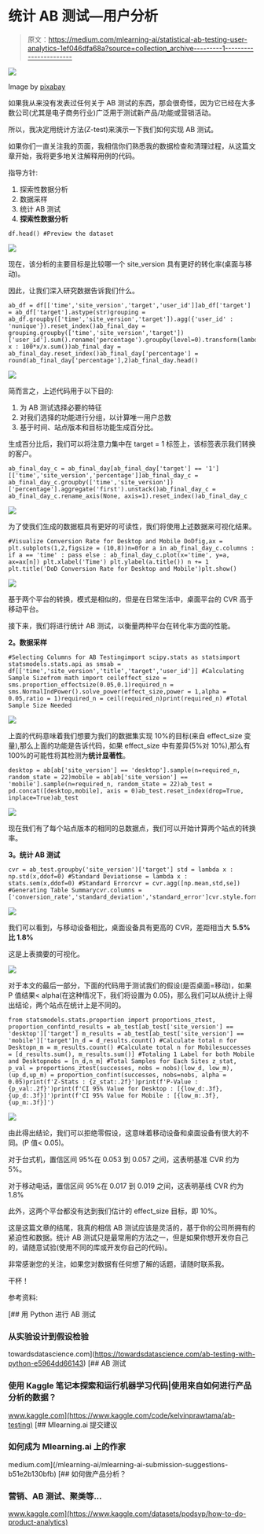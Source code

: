 # 统计 AB 测试—用户分析

> 原文：<https://medium.com/mlearning-ai/statistical-ab-testing-user-analytics-1ef046dfa68a?source=collection_archive---------1----------------------->

![](img/70fe53255fe7b8e1c46c62da8924e16e.png)

Image by [pixabay](https://pixabay.com/photos/scale-question-importance-balance-2635397/)

如果我从来没有发表过任何关于 AB 测试的东西，那会很奇怪，因为它已经在大多数公司(尤其是电子商务行业)广泛用于测试新产品/功能或营销活动。

所以，我决定用统计方法(Z-test)来演示一下我们如何实现 AB 测试。

如果你们一直关注我的页面，我相信你们熟悉我的数据检查和清理过程，从这篇文章开始，我将更多地关注解释用例的代码。

指导方针:

1.  探索性数据分析
2.  数据采样
3.  统计 AB 测试
4.  **探索性数据分析**

```
df.head() #Preview the dataset
```

![](img/8efd1c0657c31185e03f8cec8114e1fe.png)

现在，该分析的主要目标是比较哪一个 site_version 具有更好的转化率(桌面与移动)。

因此，让我们深入研究数据告诉我们什么。

```
ab_df = df[['time','site_version','target','user_id']]ab_df['target'] = ab_df['target'].astype(str)grouping = ab_df.groupby(['time','site_version','target']).agg({'user_id' : 'nunique'}).reset_index()ab_final_day = grouping.groupby(['time','site_version','target'])['user_id'].sum().rename('percentage').groupby(level=0).transform(lambda x : 100*x/x.sum())ab_final_day = ab_final_day.reset_index()ab_final_day['percentage'] = round(ab_final_day['percentage'],2)ab_final_day.head()
```

![](img/6f84d2e5d6262bb432f4d36a5651be97.png)

简而言之，上述代码用于以下目的:

1.  为 AB 测试选择必要的特征
2.  对我们选择的功能进行分组，以计算唯一用户总数
3.  基于时间、站点版本和目标功能生成百分比。

生成百分比后，我们可以将注意力集中在 target = 1 标签上，该标签表示我们转换的客户。

```
ab_final_day_c = ab_final_day[ab_final_day['target'] == '1'][['time','site_version','percentage']]ab_final_day_c = ab_final_day_c.groupby(['time','site_version'])['percentage'].aggregate('first').unstack()ab_final_day_c = ab_final_day_c.rename_axis(None, axis=1).reset_index()ab_final_day_c
```

![](img/d62e9a338f77e627dd3ac8c89043e489.png)

为了使我们生成的数据框具有更好的可读性，我们将使用上述数据来可视化结果。

```
#Visualize Conversion Rate for Desktop and Mobile DoDfig,ax = plt.subplots(1,2,figsize = (10,8))n=0for a in ab_final_day_c.columns : if a == 'time' : pass else : ab_final_day_c.plot(x='time', y=a, ax=ax[n]) plt.xlabel('Time') plt.ylabel(a.title()) n += 1 plt.title('DoD Conversion Rate for Desktop and Mobile')plt.show()
```

![](img/d6bfed68ef0750d9673ae30aa388ffa7.png)

基于两个平台的转换，模式是相似的，但是在日常生活中，桌面平台的 CVR 高于移动平台。

接下来，我们将进行统计 AB 测试，以衡量两种平台在转化率方面的性能。

**2。数据采样**

```
#Selecting Columns for AB Testingimport scipy.stats as statsimport statsmodels.stats.api as smsab = df[['time','site_version','title','target','user_id']] #Calculating Sample Sizefrom math import ceileffect_size = sms.proportion_effectsize(0.05,0.1)required_n = sms.NormalIndPower().solve_power(effect_size,power = 1,alpha = 0.05,ratio = 1)required_n = ceil(required_n)print(required_n) #Total Sample Size Needed
```

![](img/49da90c1e1a30731c94768b1325a6761.png)

上面的代码意味着我们想要为我们的数据集实现 10%的目标(来自 effect_size 变量),那么上面的功能是告诉代码，如果 effect_size 中有差异(5%对 10%),那么有 100%的可能性将其检测为**统计显著性**。

```
desktop = ab[ab['site_version'] == 'desktop'].sample(n=required_n, random_state = 22)mobile = ab[ab['site_version'] == 'mobile'].sample(n=required_n, random_state = 22)ab_test = pd.concat([desktop,mobile], axis = 0)ab_test.reset_index(drop=True, inplace=True)ab_test
```

![](img/8a49cdb6aab91692c9dc5e2ae855face.png)

现在我们有了每个站点版本的相同的总数据点，我们可以开始计算两个站点的转换率。

**3。统计 AB 测试**

```
cvr = ab_test.groupby('site_version')['target'] std = lambda x : np.std(x,ddof=0) #Standard Deviationse = lambda x : stats.sem(x,ddof=0) #Standard Errorcvr = cvr.agg([np.mean,std,se]) #Generating Table Summarycvr.columns = ['conversion_rate','standard_deviation','standard_error']cvr.style.format('{:.3f}')
```

![](img/0671ccc33a1eb1ba6dc96c573c5d179c.png)

我们可以看到，与移动设备相比，桌面设备具有更高的 CVR，差距相当大 **5.5%比 1.8%**

这是上表摘要的可视化。

![](img/59d17277b27eae6d35eae89932df131e.png)

对于本文的最后一部分，下面的代码用于测试我们的假设(是否桌面=移动)，如果 P 值结果< alpha(在这种情况下，我们将设置为 0.05)，那么我们可以从统计上得出结论，两个站点在统计上是不同的。

```
from statsmodels.stats.proportion import proportions_ztest, proportion_confintd_results = ab_test[ab_test['site_version'] == 'desktop']['target'] m_results = ab_test[ab_test['site_version'] == 'mobile']['target']n_d = d_results.count() #Calculate total n for Desktopn_m = m_results.count() #Calculate total n for Mobilesuccesses = [d_results.sum(), m_results.sum()] #Totaling 1 Label for both Mobile and Desktopnobs = [n_d,n_m] #Total Samples for Each Sites z_stat, p_val = proportions_ztest(successes, nobs = nobs)(low_d, low_m), (up_d,up_m) = proportion_confint(successes, nobs=nobs, alpha = 0.05)print(f'Z-Stats : {z_stat:.2f}')print(f'P-Value : {p_val:.2f}')print(f'CI 95% Value for Desktop : [{low_d:.3f},{up_d:.3f}]')print(f'CI 95% Value for Mobile : [{low_m:.3f},{up_m:.3f}]')
```

![](img/59b0dc54f15ded657d1a134d708d9a4a.png)

由此得出结论，我们可以拒绝零假设，这意味着移动设备和桌面设备有很大的不同。(P 值< 0.05)。

对于台式机，置信区间 95%在 0.053 到 0.057 之间，这表明基准 CVR 约为 5%。

对于移动电话，置信区间 95%在 0.017 到 0.019 之间，这表明基线 CVR 约为 1.8%

此外，这两个平台都没有达到我们估计的 effect_size 目标，即 10%。

这是这篇文章的结尾，我真的相信 AB 测试应该是灵活的，基于你的公司所拥有的紧迫性和数据。统计 AB 测试只是最常用的方法之一，但是如果你想开发你自己的，请随意试验(使用不同的库或开发你自己的代码)。

非常感谢您的关注，如果您对数据有任何想了解的话题，请随时联系我。

干杯！

参考资料:

[](https://towardsdatascience.com/ab-testing-with-python-e5964dd66143) [## 用 Python 进行 AB 测试

### 从实验设计到假设检验

towardsdatascience.com](https://towardsdatascience.com/ab-testing-with-python-e5964dd66143) [](https://www.kaggle.com/code/kelvinprawtama/ab-testing) [## AB 测试

### 使用 Kaggle 笔记本探索和运行机器学习代码|使用来自如何进行产品分析的数据？

www.kaggle.com](https://www.kaggle.com/code/kelvinprawtama/ab-testing) [](/mlearning-ai/mlearning-ai-submission-suggestions-b51e2b130bfb) [## Mlearning.ai 提交建议

### 如何成为 Mlearning.ai 上的作家

medium.com](/mlearning-ai/mlearning-ai-submission-suggestions-b51e2b130bfb) [](https://www.kaggle.com/datasets/podsyp/how-to-do-product-analytics) [## 如何做产品分析？

### 营销、AB 测试、聚类等...

www.kaggle.com](https://www.kaggle.com/datasets/podsyp/how-to-do-product-analytics)